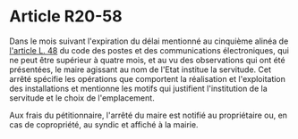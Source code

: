 # Article R20-58

Dans le mois suivant l'expiration du délai mentionné au cinquième alinéa de [l'article L. 48][1] du code des postes et des communications électroniques, qui ne peut être supérieur à quatre mois, et au vu des observations qui ont été présentées, le maire agissant au nom de l'Etat institue la servitude. Cet arrêté spécifie les opérations que comportent la réalisation et l'exploitation des installations et mentionne les motifs qui justifient l'institution de la servitude et le choix de l'emplacement. 

Aux frais du pétitionnaire, l'arrêté du maire est notifié au propriétaire ou, en cas de copropriété, au syndic et affiché à la mairie.

 [1]: /affichCodeArticle.do?cidTexte=LEGITEXT000006070987&idArticle=LEGIARTI000006465492&dateTexte=&categorieLien=cid
